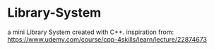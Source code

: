 # Library-System
a mini Library System created with C++. inspiration from:
https://www.udemy.com/course/cpp-4skills/learn/lecture/22874673
